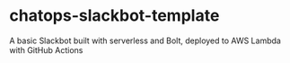 # chatops-slackbot-template
A basic Slackbot built with serverless and Bolt, deployed to AWS Lambda with GitHub Actions
